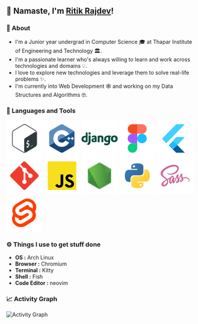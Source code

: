 ## 🙏 Namaste, I'm [Ritik Rajdev]('https://github.com/ritikrajdev')!


### 🚀 About
* I'm a Junior year undergrad in Computer Science 🎓 at Thapar Institute of Engineering and Technology 🏛.
* I'm a passionate learner who's always willing to learn and work across technologies and domains 💡.
* I love to explore new technologies and leverage them to solve real-life problems ✨.
* I'm currently into Web Development 🕸️ and working on my Data Structures and Algorithms 🤓.


### 🔨 Languages and Tools
[![Bash](./assets/languages_and_tools/bash-colored.svg)](https://www.gnu.org/software/bash/)
[![C++](./assets/languages_and_tools/c++.svg)](https://www.cplusplus.com)
[![Django](./assets/languages_and_tools/django.svg)](https://www.djangoproject.com)
[![Figma](./assets/languages_and_tools/figma.svg)](https://figma.com)
[![Flutter](./assets/languages_and_tools/flutter.svg)](https://flutter.dev)
[![Git](./assets/languages_and_tools/git-scm.svg)](https://git-scm.com)
[![Javascript](./assets/languages_and_tools/javascript.svg)](https://www.javascript.com)
[![Node.Js](./assets/languages_and_tools/node.svg)](https://nodejs.org/en)
[![Python](./assets/languages_and_tools/python.svg)](https://www.python.org)
[![Sass](./assets/languages_and_tools/sass.svg)](https://sass-lang.com)
[![Svelte](./assets/languages_and_tools/svelte.svg)](https://svelte.dev)


### ⚙️ Things I use to get stuff done
* **OS :** Arch Linux
* **Browser :** Chromium
* **Terminal :** Kitty
* **Shell :** Fish
* **Code Editor :** neovim


### 📈 Activity Graph
![Activity Graph](https://activity-graph.herokuapp.com/graph?username=ritikrajdev&theme=react-dark&area=true)

